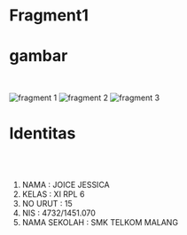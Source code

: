 # Fragment1

<h1> gambar </h1> <br>

![fragment 1](https://cloud.githubusercontent.com/assets/22056134/22574966/259516ae-e9e5-11e6-9afa-54d9fa0e8e5d.png)
![fragment 2](https://cloud.githubusercontent.com/assets/22056134/22574965/25948162-e9e5-11e6-816c-37a922cef4a9.png)
![fragment 3](https://cloud.githubusercontent.com/assets/22056134/22574967/259bdb6a-e9e5-11e6-98af-554436e29f1b.png)

<h1> Identitas </h1> <br>

<ol> <br>
<li> NAMA : JOICE JESSICA </li>
<li> KELAS : XI RPL 6 </li>
<li> NO URUT : 15 </li>
<li> NIS : 4732/1451.070 </li>
<li> NAMA SEKOLAH : SMK TELKOM MALANG </li>
</ol>
